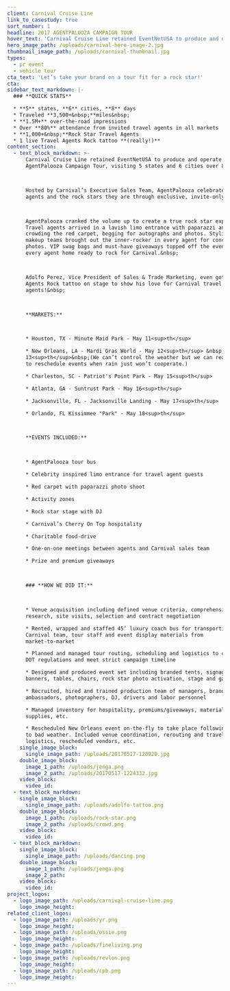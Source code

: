 ```yaml
---
client: Carnival Cruise Line
link_to_casestudy: true
sort_number: 1
headline: 2017 AGENTPALOOZA CAMPAIGN TOUR
hover_text: 'Carnival Cruise Line retained EventNetUSA to produce and operate the 2017 AgentPalooza Campaign Tour, visiting 5 states and 6 cities over 8 days.'
hero_image_path: /uploads/carnival-hero-image-2.jpg
thumbnail_image_path: /uploads/carnival-thumbnail.jpg
types:
  - pr event
  - vehicle tour
cta_text: 'Let’s take your brand on a tour fit for a rock star!'
cta:
sidebar_text_markdown: |-
  ### **QUICK STATS**

  * **5** states, **6** cities, **8** days
  * Traveled **3,500+&nbsp;**miles&nbsp;
  * **1.5M+** over-the-road impressions
  * Over **80%** attendance from invited travel agents in all markets
  * **1,000+&nbsp;**Rock Star Travel Agents
  * 1 live Travel Agents Rock tattoo **(really!)**
content_section:
  - text_block_markdown: >-
      Carnival Cruise Line retained EventNetUSA to produce and operate the 2017
      AgentPalooza Campaign Tour, visiting 5 states and 6 cities over 8 days.



      Hosted by Carnival’s Executive Sales Team, AgentPalooza celebrated travel
      agents and the rock stars they are through exclusive, invite-only events.



      AgentPalooza cranked the volume up to create a true rock star experience.
      Travel agents arrived in a lavish limo entrance with paparazzi and fans
      crowding the red carpet, begging for autographs and photos. Stylists and
      makeup teams brought out the inner-rocker in every agent for concert stage
      photos. VIP swag bags and must-have giveaways topped off the event, sending
      every agent home ready to rock for Carnival.&nbsp;



      Adolfo Perez, Vice President of Sales & Trade Marketing, even got a Travel
      Agents Rock tattoo on stage to show his love for Carnival travel
      agents!&nbsp;



      **MARKETS:**



      * Houston, TX - Minute Maid Park - May 11<sup>th</sup>

      * New Orleans, LA - Mardi Gras World - May 12<sup>th</sup> &nbsp;…and
      13<sup>th</sup>&nbsp;(We can’t control the weather but we can react quickly
      to reschedule events when rain just won’t cooperate.)

      * Charleston, SC - Patriot's Point Park - May 15<sup>th</sup>

      * Atlanta, GA - Suntrust Park - May 16<sup>th</sup>

      * Jacksonville, FL - Jacksonville Landing - May 17<sup>th</sup>

      * Orlando, FL Kissimmee "Park" - May 18<sup>th</sup>



      **EVENTS INCLUDED:**



      * AgentPalooza tour bus

      * Celebrity inspired limo entrance for travel agent guests

      * Red carpet with paparazzi photo shoot

      * Activity zones

      * Rock star stage with DJ

      * Carnival’s Cherry On Top hospitality

      * Charitable food-drive

      * One-on-one meetings between agents and Carnival sales team

      * Prize and premium giveaways



      ### **HOW WE DID IT:**



      * Venue acquisition including defined venue criteria, comprehensive market
      research, site visits, selection and contract negotiation

      * Rented, wrapped and staffed 45’ luxury coach bus for transporting
      Carnival team, tour staff and event display materials from
      market-to-market

      * Planned and managed tour routing, scheduling and logistics to comply with
      DOT regulations and meet strict campaign timeline

      * Designed and produced event set including branded tents, signage,
      banners, tables, chairs, rock star photo activation, stage and games

      * Recruited, hired and trained production team of managers, brand
      ambassadors, photographers, DJ, drivers and labor personnel

      * Managed inventory for hospitality, premiums/giveaways, materials,
      supplies, etc.

      * Rescheduled New Orleans event on-the-fly to take place following day due
      to bad weather. Included venue coordination, rerouting and travel
      logistics, rescheduled vendors, etc.
    single_image_block:
      single_image_path: /uploads/20170517-120920.jpg
    double_image_block:
      image_1_path: /uploads/jenga.png
      image_2_path: /uploads/20170517-1224332.jpg
    video_block:
      video_id:
  - text_block_markdown:
    single_image_block:
      single_image_path: /uploads/adolfo-tattoo.png
    double_image_block:
      image_1_path: /uploads/rock-star.png
      image_2_path: /uploads/crowd.png
    video_block:
      video_id:
  - text_block_markdown:
    single_image_block:
      single_image_path: /uploads/dancing.png
    double_image_block:
      image_1_path: /uploads/jenga.png
      image_2_path:
    video_block:
      video_id:
project_logos:
  - logo_image_path: /uploads/carnival-cruise-line.png
    logo_image_height:
related_client_logos:
  - logo_image_path: /uploads/yr.png
    logo_image_height:
  - logo_image_path: /uploads/essie.png
    logo_image_height:
  - logo_image_path: /uploads/fineliving.png
    logo_image_height:
  - logo_image_path: /uploads/revlon.png
    logo_image_height:
  - logo_image_path: /uploads/cpb.png
    logo_image_height:
---
```

